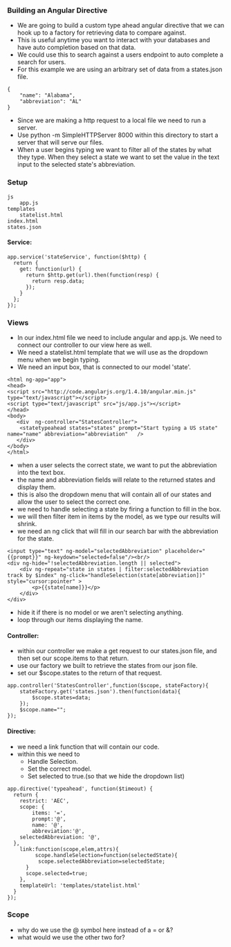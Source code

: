 ### Building an Angular Directive
- We are going to build a custom type ahead angular directive that we can hook up to a factory for retrieving data to compare against.
- This is useful anytime you want to interact with your databases and have auto completion based on that data.
- We could use this to search against a users endpoint to auto complete a search for users.
- For this example we are using an arbitrary set of data from a states.json file.
```
{
    "name": "Alabama",
    "abbreviation": "AL"
}
```
- Since we are making a http request to a local file we need to run a server.
- Use python -m SimpleHTTPServer 8000 within this directory to start a server that will serve our files.
- When a user begins typing we want to filter all of the states by what they type. When they select a state we want to set the value in the text input to the selected state's abbreviation.


### Setup
```
js
    app.js
templates
    statelist.html
index.html
states.json
```
#### Service:

```
app.service('stateService', function($http) {
  return {
    get: function(url) {
      return $http.get(url).then(function(resp) {
        return resp.data;
      });
    }
  };
});
```


### Views

- In our index.html file we need to include angular and app.js. We need to connect our controller to our view here as well.
- We need a statelist.html template that we will use as the dropdown menu when we begin typing.
- We need an input box, that is connected to our model 'state'.
```
<html ng-app="app">
<head>
<script src="http://code.angularjs.org/1.4.10/angular.min.js" type="text/javascript"></script>
<script type="text/javascript" src="js/app.js"></script>
</head>
<body>
   <div  ng-controller="StatesController">
	<statetypeahead states="states" prompt="Start typing a US state" name="name" abbreviation="abbreviation"   />
   </div>
</body>
</html>

```
- when a user selects the correct state, we want to put the abbreviation into the text box.
- the name and abbreviation fields will relate to the returned states and display them.
- this is also the dropdown menu that will contain all of our states and allow the user to select the correct one.
- we need to handle selecting a state by firing a function to fill in the box.
- we will then filter item in items by the model, as we type our results will shrink.
- we need an ng click that will fill in our search bar with the abbreviation for the state.

```
<input type="text" ng-model="selectedAbbreviation" placeholder="{{prompt}}" ng-keydown="selected=false"/><br/>
<div ng-hide="!selectedAbbreviation.length || selected">
	<div ng-repeat="state in states | filter:selectedAbbreviation  track by $index" ng-click="handleSelection(state[abbreviation])" style="cursor:pointer" >
		<p>{{state[name]}}</p>
	</div>
</div>
```
- hide it if there is no model or we aren't selecting anything.
- loop through our items displaying the name.

#### Controller:
- within our controller we make a get request to our states.json file, and then set our scope.items to that return.
- use our factory we built to retrieve the states from our json file.
- set our $scope.states to the return of that request.

```
app.controller('StatesController',function($scope, stateFactory){
	stateFactory.get('states.json').then(function(data){
		$scope.states=data;
	});
	$scope.name="";
});
```


#### Directive:
- we need a link function that will contain our code.
- within this we need to
    - Handle Selection.
    - Set the correct model.
    - Set selected to true.(so that we hide the dropdown list)
```
app.directive('typeahead', function($timeout) {
  return {
    restrict: 'AEC',
    scope: {
		items: '=',
		prompt:'@',
		name: '@',
		abbreviation:'@',
    selectedAbbreviation: '@',
  },
	link:function(scope,elem,attrs){
	     scope.handleSelection=function(selectedState){
		  scope.selectedAbbreviation=selectedState;
	  }
	  scope.selected=true;
	},
    templateUrl: 'templates/statelist.html'
  }
});
```
### Scope
- why do we use the @ symbol here instead of a = or &?
- what would we use the other two for?
